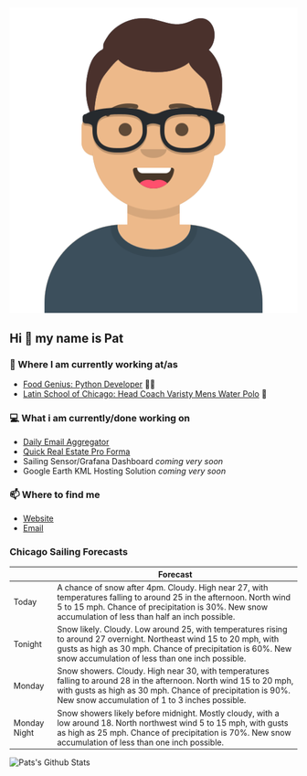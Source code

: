 [![Social banner for p-j-falconer](https://raw.githubusercontent.com/P-J-FALCONER/P-J-FALCONER/master/assets/avataaars.svg)](https://patfalconer.com/)
## Hi :wave: my name is Pat

### 💼 Where I am currently working at/as
- [Food Genius: Python Developer](https://getfoodgenius.com/) 🍔🐍
- [Latin School of Chicago: Head Coach Varisty Mens Water Polo](https://www.latinschool.org/) 🤽


### 💻 What i am currently/done working on
 - [Daily Email Aggregator](https://github.com/P-J-FALCONER/dott_daily_mail)
 - [Quick Real Estate Pro Forma](https://github.com/P-J-FALCONER/henry)
 - Sailing Sensor/Grafana Dashboard *coming very soon*
 - Google Earth KML Hosting Solution *coming very soon*

### 📫 Where to find me
 - [Website](https://patfalconer.com/)
 - [Email](mailto:patrick.j.falconer@gmail.com)


### Chicago Sailing Forecasts
|   | Forecast  |
|---|---|
| Today | A chance of snow after 4pm. Cloudy. High near 27, with temperatures falling to around 25 in the afternoon. North wind 5 to 15 mph. Chance of precipitation is 30%. New snow accumulation of less than half an inch possible. |
| Tonight | Snow likely. Cloudy. Low around 25, with temperatures rising to around 27 overnight. Northeast wind 15 to 20 mph, with gusts as high as 30 mph. Chance of precipitation is 60%. New snow accumulation of less than one inch possible. |
| Monday | Snow showers. Cloudy. High near 30, with temperatures falling to around 28 in the afternoon. North wind 15 to 20 mph, with gusts as high as 30 mph. Chance of precipitation is 90%. New snow accumulation of 1 to 3 inches possible. |
| Monday Night | Snow showers likely before midnight. Mostly cloudy, with a low around 18. North northwest wind 5 to 15 mph, with gusts as high as 25 mph. Chance of precipitation is 70%. New snow accumulation of less than one inch possible. |

![Pats's Github Stats](https://github-readme-stats.vercel.app/api?username=p-j-falconer&show_icons=true&theme=radical)
